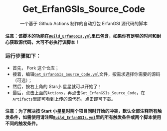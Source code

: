 <h1 align="center"> Get_ErfanGSIs_Source_Code </h1>

<p align="center">
	一个基于 Github Actions 制作的自动打包 ErfanGSI 源代码的脚本
</p>

#### 注意：该脚本的功能在<code>[Build_ErfanGSIs.yml](.github/workflows/Build_ErfanGSIs.yml)</code>里已包含，如果你有足够的时间和耐心获取源代码，大可不必执行该脚本！

### 运行步骤如下： 
- 首先， Fork 这个仓库；
- 接着，编辑<code>[Get_ErfanGSIs_Source_Code.yml](.github/workflows/Get_ErfanGSIs_Source_Code.yml)</code>文件，按需求选择你需要的源码（可选）；
- 然后，按右上角的 Star小 星星就可以开始了！
- 最后，点击上面的`Actions`，再点击`Get_ErfanGSIs_Source_Code`，在`Artifacts`里即可看到上传的源代码，点击即可下载。 

#### 注意：为了解决按 Start 小星星时两个项目同时开始的冲突，默认全部注释所有触发条件，如需使用请注释<code>[Build_ErfanGSIs.yml](.github/workflows/Build_ErfanGSIs.yml)</code>里的所有触发条件或两个脚本使用不同的触发条件。
